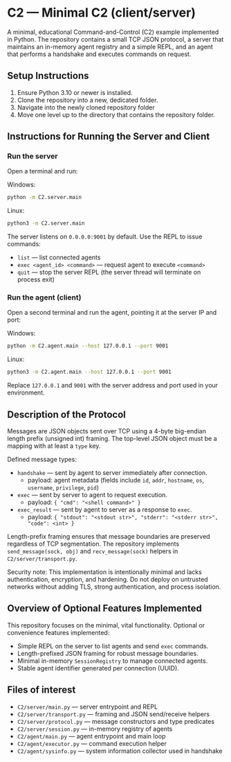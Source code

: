 # C2 — Minimal C2 (client/server)

A minimal, educational Command-and-Control (C2) example implemented in Python. The repository contains a small TCP JSON protocol, a server that maintains an in-memory agent registry and a simple REPL, and an agent that performs a handshake and executes commands on request.

## Setup Instructions

1. Ensure Python 3.10 or newer is installed.
2. Clone the repository into a new, dedicated folder.
3. Navigate into the newly cloned repository folder 
4. Move one level up to the directory that contains the repository folder.

## Instructions for Running the Server and Client

### Run the server
Open a terminal and run:

Windows: 
```bash
python -m C2.server.main
```
Linux:
```bash
python3 -m C2.server.main
```
The server listens on `0.0.0.0:9001` by default. Use the REPL to issue commands:
- `list` — list connected agents
- `exec <agent_id> <command>` — request agent to execute `<command>`
- `quit` — stop the server REPL (the server thread will terminate on process exit)

### Run the agent (client)
Open a second terminal and run the agent, pointing it at the server IP and port:

Windows: 
```bash
python -m C2.agent.main --host 127.0.0.1 --port 9001
```
Linux:
```bash
python3 -m C2.agent.main --host 127.0.0.1 --port 9001
```
Replace `127.0.0.1` and `9001` with the server address and port used in your environment.

## Description of the Protocol

Messages are JSON objects sent over TCP using a 4-byte big-endian length prefix (unsigned int) framing. The top-level JSON object must be a mapping with at least a `type` key.

Defined message types:
- `handshake` — sent by agent to server immediately after connection.
  - payload: agent metadata (fields include `id`, `addr`, `hostname`, `os`, `username`, `privilege`, `pid`)
- `exec` — sent by server to agent to request execution.
  - payload: `{ "cmd": "<shell command>" }`
- `exec_result` — sent by agent to server as a response to `exec`.
  - payload: `{ "stdout": "<stdout str>", "stderr": "<stderr str>", "code": <int> }`

Length-prefix framing ensures that message boundaries are preserved regardless of TCP segmentation. The repository implements `send_message(sock, obj)` and `recv_message(sock)` helpers in `C2/server/transport.py`.

Security note: This implementation is intentionally minimal and lacks authentication, encryption, and hardening. Do not deploy on untrusted networks without adding TLS, strong authentication, and process isolation.

## Overview of Optional Features Implemented

This repository focuses on the minimal, vital functionality. Optional or convenience features implemented:

- Simple REPL on the server to list agents and send `exec` commands.
- Length-prefixed JSON framing for robust message boundaries.
- Minimal in-memory `SessionRegistry` to manage connected agents.
- Stable agent identifier generated per connection (UUID).

## Files of interest

- `C2/server/main.py` — server entrypoint and REPL
- `C2/server/transport.py` — framing and JSON send/receive helpers
- `C2/server/protocol.py` — message constructors and type predicates
- `C2/server/session.py` — in-memory registry of agents
- `C2/agent/main.py` — agent entrypoint and main loop
- `C2/agent/executor.py` — command execution helper
- `C2/agent/sysinfo.py` — system information collector used in handshake

